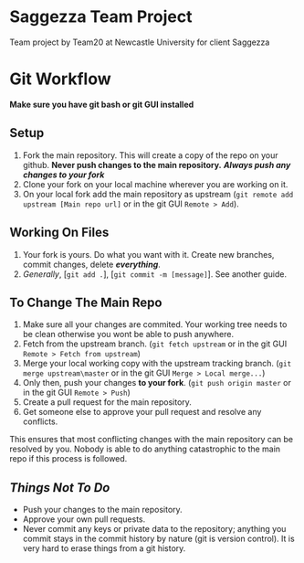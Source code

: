 # Saggezza Team Project
Team project by Team20 at Newcastle University for client Saggezza

# Git Workflow

__Make sure you have git bash or git GUI installed__

## Setup

1. Fork the main repository. This will create a copy of the repo on your github. **Never push changes to the main repository.** __*Always push any changes to your fork*__
2. Clone your fork on your local machine wherever you are working on it.
3. On your local fork add the main repository as upstream (`git remote add upstream [Main repo url]` or in the git GUI `Remote > Add`).

## Working On Files

1. Your fork is yours. Do what you want with it. Create new branches, commit changes, delete __*everything*__.
2. *Generally*, [`git add .`],  [`git commit -m [message]`]. See another guide.

## To Change The Main Repo

1. Make sure all your changes are commited. Your working tree needs to be clean otherwise you wont be able to push anywhere.
2. Fetch from the upstream branch. (`git fetch upstream` or in the git GUI `Remote > Fetch from upstream`)
3. Merge your local working copy with the upstream tracking branch. (`git merge upstream\master` or in the git GUI `Merge > Local merge...`)
4. Only then, push your changes **to your fork**. (`git push origin master` or in the git GUI `Remote > Push`)
5. Create a pull request for the main repository.
6. Get someone else to approve your pull request and resolve any conflicts.

This ensures that most conflicting changes with the main repository can be resolved by you. Nobody is able to do anything catastrophic to the main repo if this process is followed.

## *Things Not To Do*

- Push your changes to the main repository.
- Approve your own pull requests.
- Never commit any keys or private data to the repository; anything you commit stays in the commit history by nature (git is version control). It is very hard to erase things from a git history.
